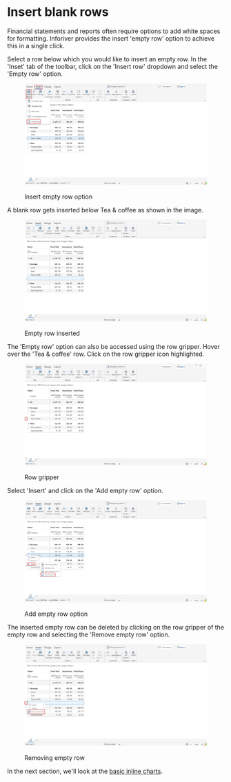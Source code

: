 # Insert blank rows

Financial statements and reports often require options to add white spaces for formatting. Inforiver provides the insert 'empty row' option to achieve this in a single click. &#x20;

Select a row below which you would like to insert an empty row. In the 'Inset' tab of the toolbar, click on the 'Insert row' dropdown and select the 'Empty row' option.

<figure><img src="../../../.gitbook/assets/2.6.2 empty rows.png" alt=""><figcaption><p>Insert empty row option</p></figcaption></figure>

A blank row gets inserted below Tea & coffee as shown in the image.

<figure><img src="../../../.gitbook/assets/2.6.3 empty rows.png" alt=""><figcaption><p>Empty row inserted</p></figcaption></figure>

The 'Empty row' option can also be accessed using the row gripper. Hover over the 'Tea & coffee' row. Click on the row gripper icon highlighted.

<figure><img src="../../../.gitbook/assets/2.6.4 empty rows.png" alt=""><figcaption><p>Row gripper</p></figcaption></figure>

Select 'Insert' and click on the 'Add empty row' option.

<figure><img src="../../../.gitbook/assets/2.6.5 empty rows.png" alt=""><figcaption><p>Add empty row option</p></figcaption></figure>

The inserted empty row can be deleted by clicking on the row gripper of the empty row and selecting the 'Remove empty row' option.

<figure><img src="../../../.gitbook/assets/2.6.6 empty rows.png" alt=""><figcaption><p>Removing empty row</p></figcaption></figure>

In the next section, we'll look at the [basic inline charts](../add-basic-inline-charts.md).
